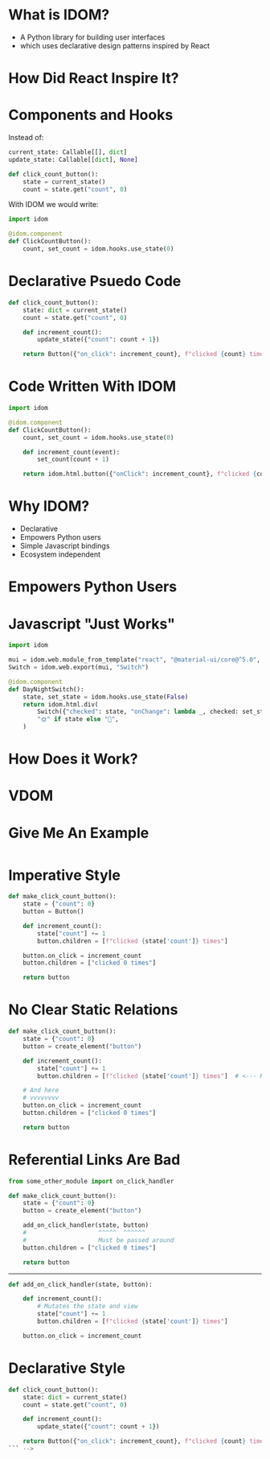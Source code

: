 



# What is IDOM?

- A Python library for building user interfaces
- which uses declarative design patterns inspired by React

<!--

Ok, now that we've got some context under out belt
what is IDOM?
Well hopefully these bullets make sense now.

-->


# How Did React Inspire It?

<!--

The main thing we took where the
- functional components
- hooks

-->


# Components and Hooks

Instead of:

```python
current_state: Callable[[], dict]
update_state: Callable[[dict], None]

def click_count_button():
    state = current_state()
    count = state.get("count", 0)
```

With IDOM we would write:

```python
import idom

@idom.component
def ClickCountButton():
    count, set_count = idom.hooks.use_state(0)
```

<!--

- component: encapsulates the state and representation of a view
- hook: allows you to "hook" into the life cycle and state of a component

- use_state hook achieves the same effect
- returns the current state with a callback to update it
- also defines a default value

-->


# Declarative Psuedo Code


```python
def click_count_button():
    state: dict = current_state()
    count = state.get("count", 0)

    def increment_count():
        update_state({"count": count + 1})

    return Button({"on_click": increment_count}, f"clicked {count} times")
```


# Code Written With IDOM

```python
import idom

@idom.component
def ClickCountButton():
    count, set_count = idom.hooks.use_state(0)

    def increment_count(event):
        set_count(count + 1)

    return idom.html.button({"onClick": increment_count}, f"clicked {count} times")
```


# Why IDOM?

- Declarative
- Empowers Python users
- Simple Javascript bindings
- Ecosystem independent

<!--

we got a sense for what it is

now why should you use it - there are lots of alternatives out there

most assume you have a JS team that can make custom components

Streamlit: state management is restrictive
IpyWidgets: imperative design patterns
complicated JS bindings



- declarative
  - already covered but its an important point
  - many peers rely on imperative design patterns

GO TO NEXT SLIDE

-->


# Empowers Python Users

<span data-idom="views.gallery" />

<!--

- IDOM doesn't limit Python users to high level abstractions
  - You can control the DOM with nearly as much flexibility as a JS dev

-->


# Javascript "Just Works"

```python
import idom

mui = idom.web.module_from_template("react", "@material-ui/core@^5.0", fallback="⌛")
Switch = idom.web.export(mui, "Switch")

@idom.component
def DayNightSwitch():
    state, set_state = idom.hooks.use_state(False)
    return idom.html.div(
        Switch({"checked": state, "onChange": lambda _, checked: set_state(checked)}),
        "🌞" if state else "🌚",
    )
```

<div style="margin-left: 30%">
  <span data-idom="views.day_night_switch" />
</div>


<!--

- When you do need to use Javascript it's easy
  - When you're just experimenting, many things work "out of the box"
  - When you it to be "production-grade" the bindings are simple
  - It's so simple you can do it without build tooling!

-->




# How Does it Work?


# VDOM

<span data-idom="views.img" data-file="idom-flow-diagram.svg" />






# Give Me An Example

<div style="margin-left:20%;margin-top:50px" >
  <span data-idom="views.click_count" />
</div>


# Imperative Style

```python
def make_click_count_button():
    state = {"count": 0}
    button = Button()

    def increment_count():
        state["count"] += 1
        button.children = [f"clicked {state['count']} times"]

    button.on_click = increment_count
    button.children = ["clicked 0 times"]

    return button
```


# No Clear Static Relations

```python
def make_click_count_button():
    state = {"count": 0}
    button = create_element("button")

    def increment_count():
        state["count"] += 1
        button.children = [f"clicked {state['count']} times"]  # <--- Here

    # And here
    # vvvvvvvv
    button.on_click = increment_count
    button.children = ["clicked 0 times"]

    return button
```

<!--

structure/behavior defined in more than one place

No one place to know structure and behavior of view.

-->


# Referential Links Are Bad

```python
from some_other_module import on_click_handler

def make_click_count_button():
    state = {"count": 0}
    button = create_element("button")

    add_on_click_handler(state, button)
    #                    ^^^^^  ^^^^^^
    #                    Must be passed around
    button.children = ["clicked 0 times"]

    return button
```

---

```python
def add_on_click_handler(state, button):

    def increment_count():
        # Mutates the state and view
        state["count"] += 1
        button.children = [f"clicked {state['count']} times"]

    button.on_click = increment_count
```

<!--

elements and state must be passed up and down the call stack wherever they are needed.

evolving view requires mutation

means that a function layers down in the call stack
can accidentally or intentionally impact the behavior of
ostensibly unrelated parts of the program.

-->


# Declarative Style

```python
def click_count_button():
    state: dict = current_state()
    count = state.get("count", 0)

    def increment_count():
        update_state({"count": count + 1})

    return Button({"on_click": increment_count}, f"clicked {count} times")
``` -->
